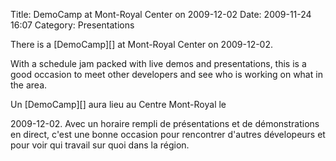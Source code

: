 Title: DemoCamp at Mont-Royal Center on 2009-12-02
Date: 2009-11-24 16:07
Category: Presentations

<!--:en-->There is a [DemoCamp][] at Mont-Royal Center on 2009-12-02.
With a schedule jam packed with live demos and presentations, this is a
good occasion to meet other developers and see who is working on what in
the area.

<!--:--><!--:fr-->Un [DemoCamp][] aura lieu au Centre Mont-Royal le
2009-12-02. Avec un horaire rempli de présentations et de démonstrations
en direct, c'est une bonne occasion pour rencontrer d'autres dévelopeurs
et pour voir qui travail sur quoi dans la région.

<!--:-->

  [DemoCamp]: http://careerdemocamp.eventbrite.com/
